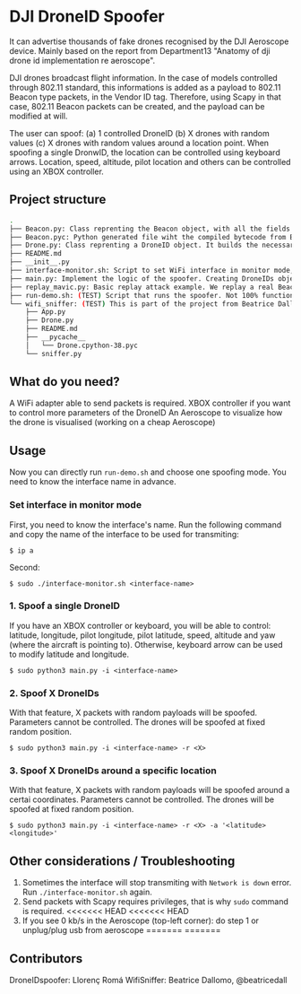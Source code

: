 # DJI DroneID Spoofer
It can advertise thousands of fake drones recognised by the DJI Aeroscope device. Mainly based on the report from Department13 "Anatomy of dji drone id implementation re aeroscope". 

DJI drones broadcast flight information. In the case of models controlled through 802.11 standard, this informations is added as a payload to 802.11 Beacon type 
packets, in the Vendor ID tag. Therefore, using Scapy in that case, 802.11 Beacon packets can be created, and the payload can be modified at will.

The user can spoof: (a) 1 controlled DroneID (b) X drones with random values  (c) X drones with random values around a location point.
When spoofing a single DronwID, the location can be controlled using keyboard arrows. Location, speed, altitude, pilot location and others can be controlled using an XBOX controller.

## Project structure
```bash
.
├── Beacon.py: Class reprenting the Beacon object, with all the fields according to 802.11. It builds a Beacon with Scapy
├── Beacon.pyc: Python generated file wiht the compiled bytecode from Beacon.py
├── Drone.py: Class reprenting a DroneID object. It builds the necessary DroneID fields according to the DJI format
├── README.md
├── __init__.py
├── interface-monitor.sh: Script to set WiFi interface in monitor mode, which is necessary to send/receive all wifi traffic.
├── main.py: Implement the logic of the spoofer. Creating DroneIDs objects from Drone class, creating Beacons associated to the DroneIDs, generating the whole 802.11 packet and transmiting them in a loop.
├── replay_mavic.py: Basic replay attack example. We replay a real Beacon captured (with Wireshark) from a DJI Mavic drone. 
├── run-demo.sh: (TEST) Script that runs the spoofer. Not 100% functional. 
└── wifi_sniffer: (TEST) This is part of the project from Beatrice Dallomo, who implemented an Aeroscope-like GUI, which tracks drones. 
    ├── App.py
    ├── Drone.py
    ├── README.md
    ├── __pycache__
    │   └── Drone.cpython-38.pyc
    └── sniffer.py

```


## What do you need?
A WiFi adapter able to send packets is required.
XBOX controller if you want to control more parameters of the DroneID
An Aeroscope to visualize how the drone is visualised (working on a cheap Aeroscope)


## Usage
Now you can directly run `run-demo.sh` and choose one spoofing mode. You need to know the interface name in advance.
### Set interface in monitor mode
First, you need to know the interface's name. Run the following command and copy the name of the interface to be used for transmiting:

`$ ip a` 

Second: 

`$ sudo ./interface-monitor.sh <interface-name>`

### 1. Spoof a single DroneID
If you have an XBOX controller or keyboard, you will be able to control: latitude, longitude, pilot longitude, pilot latitude, speed, altitude and yaw (where the aircraft is pointing to).
Otherwise, keyboard arrow can be used to modify latitude and longitude.

`$ sudo python3 main.py -i <interface-name> `

### 2. Spoof X DroneIDs
With that feature, X packets with random payloads will be spoofed. Parameters cannot be controlled. The drones will be spoofed at fixed random position.

`$ sudo python3 main.py -i <interface-name> -r <X>`

### 3. Spoof X DroneIDs around a specific location
With that feature, X packets with random payloads will be spoofed around a certai coordinates. Parameters cannot be controlled. The drones will be spoofed at fixed random position.

`$ sudo python3 main.py -i <interface-name> -r <X> -a '<latitude> <longitude>'`

## Other considerations / Troubleshooting
1. Sometimes the interface will stop transmiting with `Network is down` error. Run `./interface-monitor.sh` again.
2. Send packets with Scapy requires privileges, that is why `sudo` command is required.
<<<<<<< HEAD
<<<<<<< HEAD
3. If you see 0 kb/s in the Aeroscope (top-left corner): do step 1 or unplug/plug usb from aeroscope
=======
=======

## Contributors
DroneIDspoofer:  Llorenç Romá 
WifiSniffer:     Beatrice Dallomo, @beatricedall
